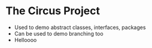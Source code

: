 # The Circus Project

- Used to demo abstract classes, interfaces, packages
- Can be used to demo branching too
- Helloooo